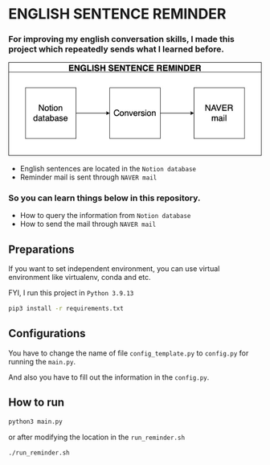 # ENGLISH SENTENCE REMINDER
### For improving my english conversation skills, I made this project which repeatedly sends what I learned before.

![Reminder](./img/english_sentence_reminder.jpg)  
- English sentences are located in the `Notion database`
- Reminder mail is sent through `NAVER mail`

### So you can learn things below in this repository.
- How to query the information from `Notion database`
- How to send the mail through `NAVER mail`


## Preparations
If you want to set independent environment, you can use virtual environment like virtualenv, conda and etc.

FYI, I run this project in `Python 3.9.13`

``` bash
pip3 install -r requirements.txt
```

## Configurations
You have to change the name of file `config_template.py` to `config.py` for running the `main.py`.

And also you have to fill out the information in the `config.py`.

## How to run
``` bash
python3 main.py
```
or after modifying the location in the `run_reminder.sh`
``` bash
./run_reminder.sh
```